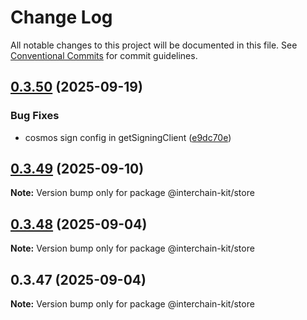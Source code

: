 # Change Log

All notable changes to this project will be documented in this file.
See [Conventional Commits](https://conventionalcommits.org) for commit guidelines.

## [0.3.50](https://github.com/interchain-kit/store/compare/@interchain-kit/store@0.3.49...@interchain-kit/store@0.3.50) (2025-09-19)

### Bug Fixes

- cosmos sign config in getSigningClient ([e9dc70e](https://github.com/interchain-kit/store/commit/e9dc70e4704f8985f1a6ed01a52f1a3749deb398))

## [0.3.49](https://github.com/interchain-kit/store/compare/@interchain-kit/store@0.3.48...@interchain-kit/store@0.3.49) (2025-09-10)

**Note:** Version bump only for package @interchain-kit/store

## [0.3.48](https://github.com/interchain-kit/store/compare/@interchain-kit/store@0.3.47...@interchain-kit/store@0.3.48) (2025-09-04)

**Note:** Version bump only for package @interchain-kit/store

## 0.3.47 (2025-09-04)

**Note:** Version bump only for package @interchain-kit/store
